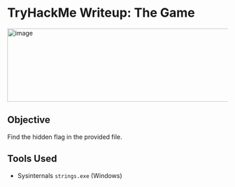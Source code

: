 # TryHackMe Writeup: The Game
<img width="628" height="168" alt="image" src="https://github.com/user-attachments/assets/057fb38e-6c99-4049-bbb0-86e6fb156a9c" />


## Objective
Find the hidden flag in the provided file.

## Tools Used
- Sysinternals `strings.exe` (Windows)

  
